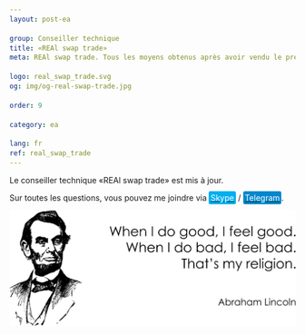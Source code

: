 ```yaml
---
layout: post-ea

group: Conseiller technique
title: «REAl swap trade»
meta: REAl swap trade. Tous les moyens obtenus après avoir vendu le présent produit seront dirigés vers le développement du projet et la charité.

logo: real_swap_trade.svg
og: img/og-real-swap-trade.jpg

order: 9

category: ea

lang: fr
ref: real_swap_trade
---
```


Le conseiller technique «REAl swap trade» est mis à jour.

Sur toutes les questions, vous pouvez me joindre via <a href="skype:chutkoy89?call" target="_blank"><span style="background-color:#00aff0; color:white; padding:3px; border-radius: 3px">Skype</span></a> / <a href="https://t.me/chutkoy" target="_blank"><span style="background-color:#0088cc; color:white; padding:3px; border-radius: 3px">Telegram</span></a>.

<a data-fancybox="gallery" href="/img/programming/Lincoln.png"><img src="/img/programming/Lincoln.png" alt=""></a>
